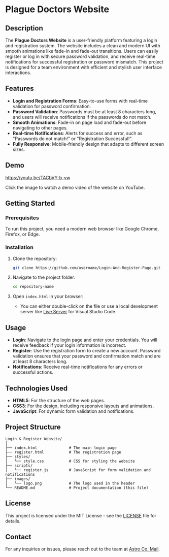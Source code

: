 
# Plague Doctors Website

## Description

The **Plague Doctors Website** is a user-friendly platform featuring a login and registration system. The website includes a clean and modern UI with smooth animations like fade-in and fade-out transitions. Users can easily register or log in with secure password validation, and receive real-time notifications for successful registration or password mismatch. This project is designed for a team environment with efficient and stylish user interface interactions.

## Features

- **Login and Registration Forms**: Easy-to-use forms with real-time validation for password confirmation.
- **Password Validation**: Passwords must be at least 8 characters long, and users will receive notifications if the passwords do not match.
- **Smooth Animations**: Fade-in on page load and fade-out before navigating to other pages.
- **Real-time Notifications**: Alerts for success and error, such as "Passwords do not match!" or "Registration Successful!".
- **Fully Responsive**: Mobile-friendly design that adapts to different screen sizes.

## Demo

https://youtu.be/TACbVY-b-vw

Click the image to watch a demo video of the website on YouTube.

## Getting Started

### Prerequisites

To run this project, you need a modern web browser like Google Chrome, Firefox, or Edge.

### Installation

1. Clone the repository:
   ```bash
   git clone https://github.com/username/Login-And-Register-Page.git
   ```
   
2. Navigate to the project folder:
   ```bash
   cd repository-name
   ```

3. Open `index.html` in your browser:
   - You can either double-click on the file or use a local development server like [Live Server](https://marketplace.visualstudio.com/items?itemName=ritwickdey.LiveServer) for Visual Studio Code.

## Usage

- **Login**: Navigate to the login page and enter your credentials. You will receive feedback if your login information is incorrect.
- **Register**: Use the registration form to create a new account. Password validation ensures that your password and confirmation match and are at least 8 characters long.
- **Notifications**: Receive real-time notifications for any errors or successful actions.

## Technologies Used

- **HTML5**: For the structure of the web pages.
- **CSS3**: For the design, including responsive layouts and animations.
- **JavaScript**: For dynamic form validation and notifications.
  
## Project Structure

```plaintext
Login & Register Website/
│
├── index.html              # The main login page
├── register.html           # The registration page
├── styles/
│   └── style.css           # CSS for styling the website
├── scripts/
│   └── register.js         # JavaScript for form validation and notifications
├── images/
│   └── logo.png            # The logo used in the header
└── README.md               # Project documentation (this file)
```

## License

This project is licensed under the MIT License - see the [LICENSE](LICENSE) file for details.

## Contact

For any inquiries or issues, please reach out to the team at [Astro Co. Mail](astroco.business@gmail.com).

